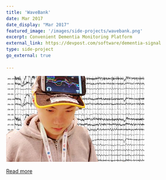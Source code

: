 ```yaml
---
title: 'WaveBank'
date: Mar 2017
date_display: "Mar 2017"
featured_image: '/images/side-projects/wavebank.png'
excerpt: Convenient Dementia Monitoring Platform
external_link: https://devpost.com/software/dementia-signal
type: side-project
go_external: true

---
```

![](/images/side-projects/wavebank.png)

[Read more](https://devpost.com/software/dementia-signal)
